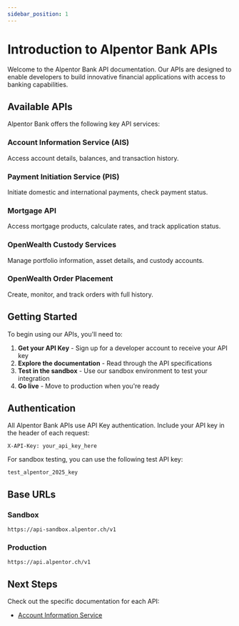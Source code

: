 ```yaml
---
sidebar_position: 1
---
```


# Introduction to Alpentor Bank APIs

Welcome to the Alpentor Bank API documentation. Our APIs are designed to enable developers to build innovative financial applications with access to banking capabilities.

## Available APIs

Alpentor Bank offers the following key API services:

### Account Information Service (AIS)
Access account details, balances, and transaction history.

### Payment Initiation Service (PIS)
Initiate domestic and international payments, check payment status.

### Mortgage API
Access mortgage products, calculate rates, and track application status.

### OpenWealth Custody Services
Manage portfolio information, asset details, and custody accounts.

### OpenWealth Order Placement
Create, monitor, and track orders with full history.

## Getting Started

To begin using our APIs, you'll need to:

1. **Get your API Key** - Sign up for a developer account to receive your API key
2. **Explore the documentation** - Read through the API specifications
3. **Test in the sandbox** - Use our sandbox environment to test your integration
4. **Go live** - Move to production when you're ready

## Authentication

All Alpentor Bank APIs use API Key authentication. Include your API key in the header of each request:

```
X-API-Key: your_api_key_here
```

For sandbox testing, you can use the following test API key:

```
test_alpentor_2025_key
```

## Base URLs

### Sandbox
```
https://api-sandbox.alpentor.ch/v1
```

### Production
```
https://api.alpentor.ch/v1
```

## Next Steps

Check out the specific documentation for each API:

- [Account Information Service](/docs/account-information-service/api-reference)